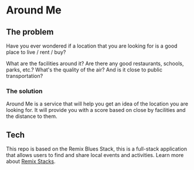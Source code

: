 # Around Me

## The problem

Have you ever wondered if a location that you are looking for is a good place to live / rent / buy?

What are the facilities around it? Are there any good restaurants, schools, parks, etc.?
What's the quality of the air? And is it close to public transportation?

### The solution

Around Me is a service that will help you get an idea of the location you are looking for.
It will provide you with a score based on close by facilities and the distance to them.


## Tech

This repo is based on the Remix Blues Stack, this is a full-stack application that allows users to find and share local events and activities.
Learn more about [Remix Stacks](https://remix.run/stacks).


